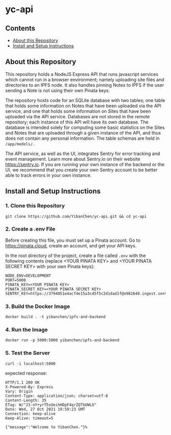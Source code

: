 # yc-api

## Contents

- [About this Repository](#about-this-repository)
- [Install and Setup Instructions](#install-and-setup-instructions)

## About this Repository

This repository holds a NodeJS Express API that runs javascript services which cannot run in a browser environment; namely uploading site files and directories to an IPFS node. It also handles pinning Notes to IPFS if the user sending a Note is not using their own Pinata keys.

The repository hosts code for an SQLite database with two tables; one table that holds some information on Notes that have been uploaded via the API service, and one that holds some information on Sites that have been uploaded via the API service. Databases are not stored in the remote repository; each instance of this API will have its own database. The database is intended solely for computing some basic statistics on the Sites and Notes that are uploaded through a given instance of the API, and thus does not contain any personal information. The table schemas are held in `/app/models/`.

The API service, as well as the UI, integrates Sentry for error tracking and event management. Learn more about Sentry.io on their website https://sentry.io. If you are running your own instance of the backend or the UI, we recommend that you create your own Sentry account to be better able to track errors in your own instance.

## Install and Setup Instructions

### 1. Clone this Repository

```
git clone https://github.com/YibanChen/yc-api.git && cd yc-api
```

### 2. Create a .env File

Before creating this file, you must set up a Pinata account. Go to https://pinata.cloud, create an account, and get your API keys.

In the root directory of the project, create a file called `.env` with the following contents (replace \<YOUR PINATA KEY\> and \<YOUR PINATA SECRET KEY\> with your own Pinata keys):

```
NODE_ENV=DEVELOPMENT
PORT=5000
PINATA_KEY=<YOUR PINATA KEY>
PINATA_SECRET_KEY=<YOUR PINATA SECRET KEY>
SENTRY_KEY=https://3794051e4acf4e15a3cd5f5c2d1dad1f@o982640.ingest.sentry.io/5938147
```

### 3. Build the Docker Image

```
docker build . -t yibanchen/ipfs-and-backend
```

### 4. Run the Image

```
docker run -p 5000:5000 yibanchen/ipfs-and-backend
```

### 5. Test the Server

```
curl -i localhost:5000
```

expected response:

```
HTTP/1.1 200 OK
X-Powered-By: Express
Vary: Origin
Content-Type: application/json; charset=utf-8
Content-Length: 35
ETag: W/"23-nY+yrT5sUeihHDpF4qrZQTbUWLU"
Date: Wed, 27 Oct 2021 19:59:23 GMT
Connection: keep-alive
Keep-Alive: timeout=5

{"message":"Welcome to YibanChen."}%
```
